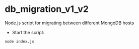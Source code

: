 # db_migration_v1_v2

Node.js script for migrating between different MongoDB hosts

- Start the script:

```
node index.js
```
